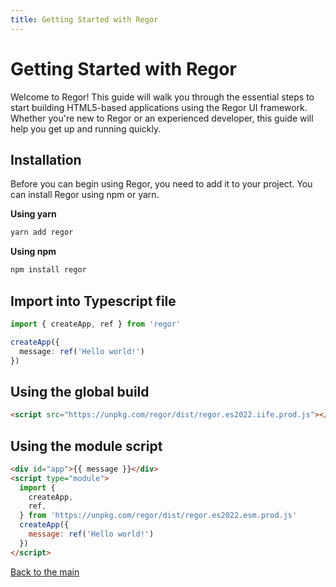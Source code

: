 ```yaml
---
title: Getting Started with Regor
---
```


# Getting Started with Regor

Welcome to Regor! This guide will walk you through the essential steps to start building HTML5-based applications using the Regor UI framework. Whether you're new to Regor or an experienced developer, this guide will help you get up and running quickly.

## Installation

Before you can begin using Regor, you need to add it to your project. You can install Regor using npm or yarn.

**Using yarn**

```sh
yarn add regor
```

**Using npm**

```sh
npm install regor
```

## Import into Typescript file

```ts
import { createApp, ref } from 'regor'

createApp({
  message: ref('Hello world!')
})
```

## Using the global build

```html
<script src="https://unpkg.com/regor/dist/regor.es2022.iife.prod.js"></script>
```

## Using the module script

```html
<div id="app">{{ message }}</div>
<script type="module">
  import {
    createApp,
    ref,
  } from 'https://unpkg.com/regor/dist/regor.es2022.esm.prod.js'
  createApp({
    message: ref('Hello world!')
  })
</script>
```

[Back to the main](index.md)
